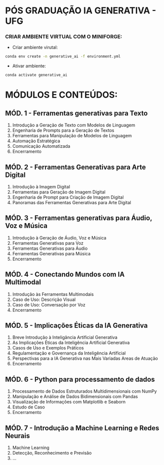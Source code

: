 # PÓS GRADUAÇÃO IA GENERATIVA - UFG

### CRIAR AMBIENTE VIRTUAL COM O MINIFORGE:

- Criar ambiente virutal:
```sh
conda env create -n generative_ai -f environment.yml
```

- Ativar ambiente:
```sh
conda activate generative_ai
```

# MÓDULOS E CONTEÚDOS:

## MÓD. 1 - Ferramentas generativas para Texto

1. Introdução a Geração de Texto com Modelos de Linguagem
2. Engenharia de Prompts para a Geração de Textos
3. Ferramentas para Manipulação de Modelos de Linguagem
4. Automação Estratégica
5. Comunicação Automatizada
6. Encerramento

## MÓD. 2 - Ferramentas Generativas para Arte Digital

1. Introdução à Imagem Digital
2. Ferramentas para Geração de Imagem Digital
3. Engenharia de Prompt para Criação de Imagem Digital
4. Panoramas das Ferramentas Generativas para Arte Digital

## MÓD. 3 - Ferramentas generativas para Áudio, Voz e Música

1. Introdução à Geração de Áudio, Voz e Música
2. Ferramentas Generativas para Voz
3. Ferramentas Generativas para Áudio
4. Ferramentas Generativas para Música
5. Encerramento

## MÓD. 4 - Conectando Mundos com IA Multimodal

1. Introdução às Ferramentas Multimodais
2. Caso de Uso: Descrição Visual
3. Caso de Uso: Conversação por Voz
4. Encerramento

## MÓD. 5 - Implicações Éticas da IA Generativa

1. Breve Introdução à Inteligância Artificial Generativa
2. As Implicações Éticas da Inteligência Artificial Generativa
3. Casos de Uso e Exemplos Práticos
4. Regulamentação e Governança da Inteligência Artificial
5. Perspectivas para a IA Generativa nas Mais Variadas Areas de Atuação
6. Encerramento

## MÓD. 6 - Python para processamento de dados

1. Processamento de Dados Estruturados Multidimensionais com NumPy
2. Manipulação e Análise de Dados Bidimensionais com Pandas
3. Visualização de Informações com Matplotlib e Seaborn
4. Estudo de Caso
5. Encerramento

## MÓD. 7 - Introdução a Machine Learning e Redes Neurais

1. Machine Learning
2. Detecção, Reconhecimento e Previsão
3. ...

